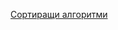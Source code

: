 [Сортиращи алгоритми](https://github.com/plamena-ilieva/Data-structures-and-algorithms/blob/main/Seminar07/%D0%A1%D0%BE%D1%80%D1%82%D0%B8%D1%80%D0%B0%D1%89%D0%B8%20%D0%B0%D0%BB%D0%B3%D0%BE%D1%80%D0%B8%D1%82%D0%BC%D0%B8.pdf)
